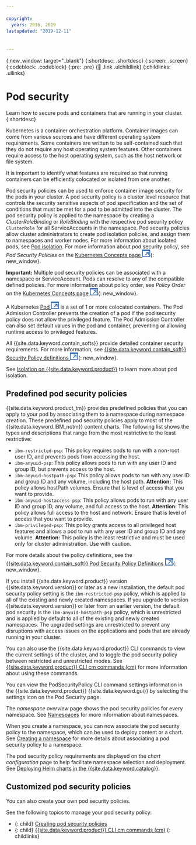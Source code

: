 ```yaml
---

copyright:
  years: 2016, 2019
lastupdated: "2019-12-11"


---
```


{:new_window: target="_blank"}
{:shortdesc: .shortdesc}
{:screen: .screen}
{:codeblock: .codeblock}
{:pre: .pre}
{:child: .link .ulchildlink}
{:childlinks: .ullinks}

# Pod security

Learn how to secure pods and containers that are running in your cluster.
{:shortdesc}

Kubernetes is a container orchestration platform. Container images can come from various sources and have different operating system requirements. Some containers are written to be self-contained such that they do not require any host operating system features. Other containers require access to the host operating system, such as the host network or file system.

It is important to identify what features are required so that running containers can be efficiently colocated or isolated from one another.

Pod security policies can be used to enforce container image security for the pods in your cluster. A pod security policy is a cluster level resource that controls the security sensitive aspects of pod specification and the set of conditions that must be met for a pod to be admitted into the cluster. The pod security policy is applied to the namespace by creating a *ClusterRoleBinding* or *RoleBinding* with the respective pod security policy `ClusterRole` for all ServiceAccounts in the namespace. Pod security policies allow cluster administrators to create pod isolation policies, and assign them to namespaces and worker nodes. For more information about isolated pods, see [Pod isolation](../../pod-security/3.4.0/iso_pod.md). For more information about pod security policy, see _Pod Security Policies_ on the [Kubernetes Concepts page  ![Opens in a new tab](../../images/icons/launch-glyph.svg "Opens in a new tab")](https://kubernetes.io/docs/concepts/policy/pod-security-policy/){: new_window}.


**Important:** Multiple pod security policies can be associated with a namespace or ServiceAccount. Pods can resolve to any of the compatible defined policies. For more information about policy order, see _Policy Order_ on the [Kubernetes Concepts page  ![Opens in a new tab](../../images/icons/launch-glyph.svg "Opens in a new tab")](https://kubernetes.io/docs/concepts/policy/pod-security-policy/#policy-order){: new_window}.

A Kubernetes [Pod ![Opens in a new tab](../../images/icons/launch-glyph.svg "Opens in a new tab")](https://kubernetes.io/docs/concepts/workloads/pods/pod/) is a set of 1 or more colocated containers. The Pod Admission Controller prevents the creation of a pod if the pod security policy does not allow the privileged feature. The Pod Admission Controller can also set default values in the pod and container, preventing or allowing runtime access to privileged features.

All {{site.data.keyword.contain_softs}} provide detailed container security requirements. For more information, see [{{site.data.keyword.contain_soft}} Security Policy definitions ![Opens in a new tab](../../images/icons/launch-glyph.svg "Opens in a new tab")](https://github.com/IBM/cloud-pak/tree/master/spec/security/psp){: new_window}.  

See [Isolation on {{site.data.keyword.product}}](../../iam/3.4.0/iso_icp.md) to learn more about pod isolation.

## Predefined pod security policies

{{site.data.keyword.product_tm}} provides predefined policies that you can apply to your pod by associating them to a namespace during namespace creation. These predefined pod security policies apply to most of the {{site.data.keyword.IBM_notm}} content charts. The following list shows the types and descriptions that range from the most restrictive to the least restrictive:

  * `ibm-restricted-psp`: This policy requires pods to run with a non-root user ID, and prevents pods from accessing the host.
  * `ibm-anyuid-psp`: This policy allows pods to run with any user ID and group ID, but prevents access to the host.
  * `ibm-anyuid-hostpath-psp`: This policy allows pods to run with any user ID and group ID and any volume, including the host path. **Attention:** This policy allows hostPath volumes. Ensure that is level of access that you want to provide.
  * `ibm-anyuid-hostaccess-psp`: This policy allows pods to run with any user ID and group ID, any volume, and full access to the host. **Attention:**  This policy allows full access to the host and network. Ensure that is level of access that you want to provide.
  * `ibm-privileged-psp`: This policy grants access to all privileged host features and allows a pod to run with any user ID and group ID and any volume. **Attention:**  This policy is the least restrictive and must be used only for cluster administration. Use with caution.

For more details about the policy definitions, see the [{{site.data.keyword.contain_soft}} Pod Security Policy Definitions ![Opens in a new tab](../../images/icons/launch-glyph.svg "Opens in a new tab")](https://ibm.biz/cpkspec-psp){: new_window}.

If you install {{site.data.keyword.product}} version {{site.data.keyword.version}} or later as a new installation, the default pod security policy setting is the `ibm-restricted-psp` policy, which is applied to all of the existing and newly created namespaces. If you upgrade to version {{site.data.keyword.version}} or later from an earlier version, the default pod security is the `ibm-anyuid-hostpath-psp` policy, which is unrestricted and is applied by default to all of the existing and newly created namespaces. The upgraded settings are unrestricted to prevent any disruptions with access issues on the applications and pods that are already running in your cluster.

You can also use the {{site.data.keyword.product}} CLI commands to view the current settings of the cluster, and to toggle the pod security policy between restricted and unrestricted modes. See [{{site.data.keyword.product}} CLI cm commands (cm)](../../cloudctl/3.2.3/cli_cm_commands.md) for more information about using these commands. 

You can view the PodSecurityPolicy CLI command settings information in the {{site.data.keyword.product}} {{site.data.keyword.gui}} by selecting the settings icon on the Pod Security page. 

The *namespace overview* page shows the pod security policies for every namespace. See [Namespaces](../../iam/3.4.0/projects.md) for more information about namespaces.

When you create a namespace, you can now associate the pod security policy to the namespace, which can be used to deploy content or a chart. See [Creating a namespace](../../iam/3.4.0/create_project.md) for more details about associating a pod security policy to a namespace.

The pod security policy requirements are displayed on the *chart configuration* page to help facilitate namespace selection and deployment. See [Deploying Helm charts in the {{site.data.keyword.catalog}}](../../catalog/3.4.0/create_release.md).
 
## Customized pod security policies

You can also create your own pod security policies. 

See the following topics to manage your pod security policy:

- {: child} [Creating pod security policies](../../pod-security/3.4.0/custom_psp.md)
- {: child} [{{site.data.keyword.product}} CLI cm commands (cm)](../../cloudctl/3.2.3/cli_cm_commands.md)
{: childlinks}
